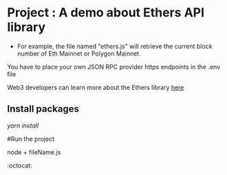 
# Project : A demo about Ethers API library

- For example, the file named "ethers.js" will retrieve the current block number of Eth Mainnet or Polygon Mainnet.




You have to place your own JSON RPC provider https endpoints in the .env file


Web3 developers can learn more about the Ethers library  [here](https://https://docs.ethers.io/v5/)




## Install packages


_yarn install_


#Run the project 


node + fileName.js

:octocat: 
